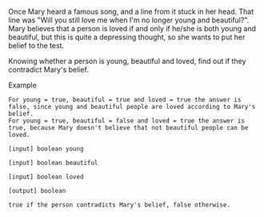 Once Mary heard a famous song, and a line from it stuck in her head. That line was "Will you still love me when I'm no longer young and beautiful?". Mary believes that a person is loved if and only if he/she is both young and beautiful, but this is quite a depressing thought, so she wants to put her belief to the test.

Knowing whether a person is young, beautiful and loved, find out if they contradict Mary's belief.

Example

```
For young = true, beautiful = true and loved = true the answer is false, since young and beautiful people are loved according to Mary's belief.
For young = true, beautiful = false and loved = true the answer is true, because Mary doesn't believe that not beautiful people can be loved.

[input] boolean young

[input] boolean beautiful

[input] boolean loved

[output] boolean

true if the person contradicts Mary's belief, false otherwise.
```
